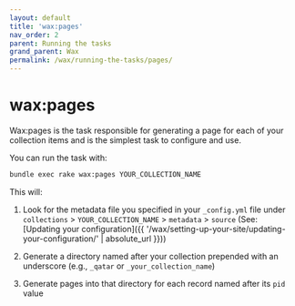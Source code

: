 ```yaml
---
layout: default
title: 'wax:pages'
nav_order: 2
parent: Running the tasks
grand_parent: Wax
permalink: /wax/running-the-tasks/pages/
---
```


# wax:pages

Wax:pages is the task responsible for generating a page for each of your collection items and is the simplest task to configure and use.

You can run the task with:

```sh
bundle exec rake wax:pages YOUR_COLLECTION_NAME
```

This will:

1. Look for the metadata file you specified in your `_config.yml` file under `collections` > `YOUR_COLLECTION_NAME` > `metadata` > `source` (See: [Updating your configuration]({{ '/wax/setting-up-your-site/updating-your-configuration/' | absolute_url }}))

2. Generate a directory named after your collection prepended with an underscore (e.g., `_qatar` or `_your_collection_name`)

3. Generate pages into that directory for each record named after its `pid` value
